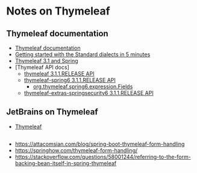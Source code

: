 # Notes on Thymeleaf

## Thymeleaf documentation

- [Thymeleaf documentation](https://www.thymeleaf.org/documentation.html)
- [Getting started with the Standard dialects in 5 minutes](https://www.thymeleaf.org/doc/articles/standarddialect5minutes.html)
- [Thymeleaf 3.1 and Spring](https://www.thymeleaf.org/doc/tutorials/3.1/thymeleafspring.html)
- [Thymeleaf API docs]
   - [thymeleaf 3.1.1.RELEASE API](https://www.thymeleaf.org/apidocs/thymeleaf/3.1.1.RELEASE/)
   - [thymeleaf-spring6 3.1.1.RELEASE API](https://www.thymeleaf.org/apidocs/thymeleaf-spring6/3.1.1.RELEASE/)
      - [org.thymeleaf.spring6.expression.Fields](https://www.thymeleaf.org/apidocs/thymeleaf-spring6/3.1.1.RELEASE/org/thymeleaf/spring6/expression/Fields.html)
   - [thymeleaf-extras-springsecurity6 3.1.1.RELEASE API](https://www.thymeleaf.org/apidocs/thymeleaf-extras-springsecurity6/3.1.1.RELEASE/)

 ## JetBrains on Thymeleaf

 - [Thymeleaf](https://www.jetbrains.com/help/idea/thymeleaf.html)

##

 - https://attacomsian.com/blog/spring-boot-thymeleaf-form-handling
 - https://springhow.com/thymeleaf-form-handling/
 - https://stackoverflow.com/questions/58001244/referring-to-the-form-backing-bean-itself-in-spring-thymeleaf
